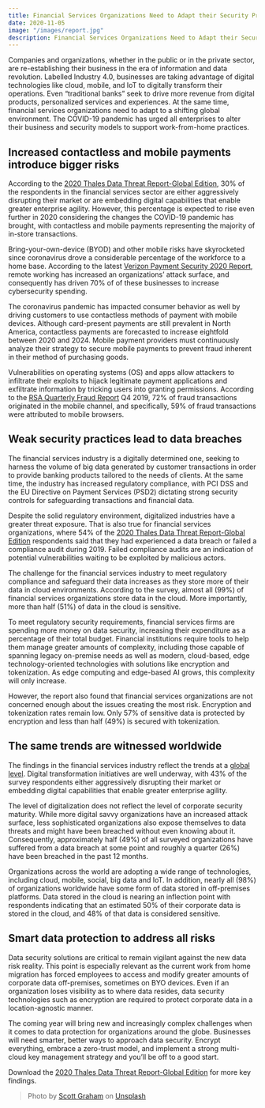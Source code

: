 ```yaml
---
title: Financial Services Organizations Need to Adapt their Security Practices to the Shifting Environment
date: 2020-11-05
image: "/images/report.jpg"
description: Financial Services Organizations Need to Adapt their Security Practices to the Shifting Environment
---
```


Companies and organizations, whether in the public or in the private sector, are re-establishing their business in the era of information and data revolution. Labelled Industry 4.0, businesses are taking advantage of digital technologies like cloud, mobile, and IoT to digitally transform their operations. Even “traditional banks” seek to drive more revenue from digital products, personalized services and experiences. At the same time, financial services organizations need to adapt to a shifting global environment. The COVID-19 pandemic has urged all enterprises to alter their business and security models to support work-from-home practices.

## Increased contactless and mobile payments introduce bigger risks

According to the [2020 Thales Data Threat Report-Global Edition](https://cpl.thalesgroup.com/data-threat-report), 30% of the respondents in the financial services sector are either aggressively disrupting their market or are embedding digital capabilities that enable greater enterprise agility. However, this percentage is expected to rise even further in 2020 considering the changes the COVID-19 pandemic has brought, with contactless and mobile payments representing the majority of in-store transactions.

Bring-your-own-device (BYOD) and other mobile risks have skyrocketed since coronavirus drove a considerable percentage of the workforce to a home base. According to the latest [Verizon Payment Security 2020 Report](https://enterprise.verizon.com/en-gb/resources/reports/payment-security-report/), remote working has increased an organizations’ attack surface, and consequently has driven 70% of of these businesses to increase cybersecurity spending.

The coronavirus pandemic has impacted consumer behavior as well by driving customers to use contactless methods of payment with mobile devices. Although card-present payments are still prevalent in North America, contactless payments are forecasted to increase eightfold between 2020 and 2024. Mobile payment providers must continuously analyze their strategy to secure mobile payments to prevent fraud inherent in their method of purchasing goods.

Vulnerabilities on operating systems (OS) and apps allow attackers to infiltrate their exploits to hijack legitimate payment applications and exfiltrate information by tricking users into granting permissions. According to the [RSA Quarterly Fraud Report](https://www.rsa.com/en-us/offers/rsa-fraud-report-q4-2019) Q4 2019, 72% of fraud transactions originated in the mobile channel, and specifically, 59% of fraud transactions were attributed to mobile browsers.

## Weak security practices lead to data breaches

The financial services industry is a digitally determined one, seeking to harness the volume of big data generated by customer transactions in order to provide banking products tailored to the needs of clients. At the same time, the industry has increased regulatory compliance, with PCI DSS and the EU Directive on Payment Services (PSD2) dictating strong security controls for safeguarding transactions and financial data.

Despite the solid regulatory environment, digitalized industries have a greater threat exposure. That is also true for financial services organizations, where 54% of the [2020 Thales Data Threat Report-Global Edition](https://cpl.thalesgroup.com/data-threat-report) respondents said that they had experienced a data breach or failed a compliance audit during 2019. Failed compliance audits are an indication of potential vulnerabilities waiting to be exploited by malicious actors.

The challenge for the financial services industry to meet regulatory compliance and safeguard their data increases as they store more of their data in cloud environments. According to the survey, almost all (99%) of financial services organizations store data in the cloud. More importantly, more than half (51%) of data in the cloud is sensitive.

To meet regulatory security requirements, financial services firms are spending more money on data security, increasing their expenditure as a percentage of their total budget. Financial institutions require tools to help them manage greater amounts of complexity, including those capable of spanning legacy on-premise needs as well as modern, cloud-based, edge technology-oriented technologies with solutions like encryption and tokenization. As edge computing and edge-based AI grows, this complexity will only increase.

However, the report also found that financial services organizations are not concerned enough about the issues creating the most risk. Encryption and tokenization rates remain low. Only 57% of sensitive data is protected by encryption and less than half (49%) is secured with tokenization.

## The same trends are witnessed worldwide

The findings in the financial services industry reflect the trends at a [global level](https://cpl.thalesgroup.com/data-threat-report). Digital transformation initiatives are well underway, with 43% of the survey respondents either aggressively disrupting their market or embedding digital capabilities that enable greater enterprise agility.

The level of digitalization does not reflect the level of corporate security maturity. While more digital savvy organizations have an increased attack surface, less sophisticated organizations also expose themselves to data threats and might have been breached without even knowing about it. Consequently, approximately half (49%) of all surveyed organizations have suffered from a data breach at some point and roughly a quarter (26%) have been breached in the past 12 months.

Organizations across the world are adopting a wide range of technologies, including cloud, mobile, social, big data and IoT. In addition, nearly all (98%) of organizations worldwide have some form of data stored in off-premises platforms. Data stored in the cloud is nearing an inflection point with respondents indicating that an estimated 50% of their corporate data is stored in the cloud, and 48% of that data is considered sensitive.

## Smart data protection to address all risks
Data security solutions are critical to remain vigilant against the new data risk reality. This point is especially relevant as the current work from home migration has forced employees to access and modify greater amounts of corporate data off-premises, sometimes on BYO devices. Even if an organization loses visibility as to where data resides, data security technologies such as encryption are required to protect corporate data in a location-agnostic manner.

The coming year will bring new and increasingly complex challenges when it comes to data protection for organizations around the globe. Businesses will need smarter, better ways to approach data security. Encrypt everything, embrace a zero-trust model, and implement a strong multi-cloud key management strategy and you’ll be off to a good start.

Download the [2020 Thales Data Threat Report-Global Edition](https://cpl.thalesgroup.com/data-threat-report) for more key findings.

> Photo by [Scott Graham](https://unsplash.com/@homajob?utm_source=unsplash&utm_medium=referral&utm_content=creditCopyText) on [Unsplash](https://unsplash.com/s/photos/report?utm_source=unsplash&utm_medium=referral&utm_content=creditCopyText)
  